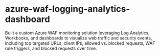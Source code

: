 # azure-waf-logging-analytics-dashboard
Built a custom Azure WAF monitoring solution leveraging Log Analytics, Workbooks, and dashboards to visualize web traffic and security events, including top targeted URLs, client IPs, allowed vs. blocked requests, WAF rule triggers, and blocked requests over time.
